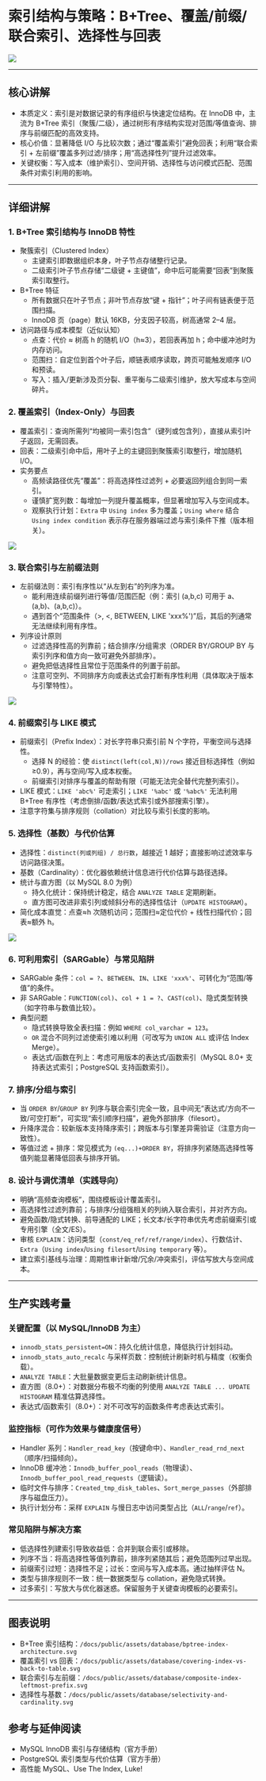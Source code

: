# 索引结构与策略：B+Tree、覆盖/前缀/联合索引、选择性与回表

![](/docs/public/assets/database/bptree-index-architecture.svg)

---

## 核心讲解

- 本质定义：索引是对数据记录的有序组织与快速定位结构。在 InnoDB 中，主流为 B+Tree 索引（聚簇/二级），通过树形有序结构实现对范围/等值查询、排序与前缀匹配的高效支持。
- 核心价值：显著降低 I/O 与比较次数；通过“覆盖索引”避免回表；利用“联合索引 + 左前缀”覆盖多列过滤/排序；用“高选择性列”提升过滤效率。
- 关键权衡：写入成本（维护索引）、空间开销、选择性与访问模式匹配、范围条件对索引利用的影响。

---

## 详细讲解

### 1. B+Tree 索引结构与 InnoDB 特性
- 聚簇索引（Clustered Index）
  - 主键索引即数据组织本身，叶子节点存储整行记录。
  - 二级索引叶子节点存储“二级键 + 主键值”，命中后可能需要“回表”到聚簇索引取整行。
- B+Tree 特征
  - 所有数据只在叶子节点；非叶节点存放“键 + 指针”；叶子间有链表便于范围扫描。
  - InnoDB 页（page）默认 16KB，分支因子较高，树高通常 2–4 层。
- 访问路径与成本模型（近似认知）
  - 点查：代价 ≈ 树高 h 的随机 I/O（h≈3），若回表再加 h；命中缓冲池时为内存访问。
  - 范围扫：自定位到首个叶子后，顺链表顺序读取，跨页可能触发顺序 I/O 和预读。
  - 写入：插入/更新涉及页分裂、重平衡与二级索引维护，放大写成本与空间碎片。

### 2. 覆盖索引（Index-Only）与回表
- 覆盖索引：查询所需列“均被同一索引包含”（键列或包含列），直接从索引叶子返回，无需回表。
- 回表：二级索引命中后，用叶子上的主键回到聚簇索引取整行，增加随机 I/O。
- 实务要点
  - 高频读路径优先“覆盖”：将高选择性过滤列 + 必要返回列组合到同一索引。
  - 谨慎扩宽列数：每增加一列提升覆盖概率，但显著增加写入与空间成本。
  - 观察执行计划：`Extra` 中 `Using index` 多为覆盖；`Using where` 结合 `Using index condition` 表示存在服务器端过滤与索引条件下推（版本相关）。

![](/docs/public/assets/database/covering-index-vs-back-to-table.svg)

### 3. 联合索引与左前缀法则
- 左前缀法则：索引有序性以“从左到右”的列序为准。
  - 能利用连续前缀列进行等值/范围匹配（例：索引 (a,b,c) 可用于 a、(a,b)、(a,b,c)）。
  - 遇到首个“范围条件（>, <, BETWEEN, LIKE 'xxx%')”后，其后的列通常无法继续利用有序性。
- 列序设计原则
  - 过滤选择性高的列靠前；结合排序/分组需求（ORDER BY/GROUP BY 与索引列序和值方向一致可避免外部排序）。
  - 避免把低选择性且常位于范围条件的列置于前部。
  - 注意可空列、不同排序方向或表达式会打断有序性利用（具体取决于版本与引擎特性）。

![](/docs/public/assets/database/composite-index-leftmost-prefix.svg)

### 4. 前缀索引与 LIKE 模式
- 前缀索引（Prefix Index）：对长字符串只索引前 N 个字符，平衡空间与选择性。
  - 选择 N 的经验：使 `distinct(left(col,N))/rows` 接近目标选择性（例如 ≥0.9），再与空间/写入成本权衡。
  - 前缀索引对排序与覆盖的帮助有限（可能无法完全替代完整列索引）。
- LIKE 模式：`LIKE 'abc%'` 可走索引；`LIKE '%abc'` 或 `'%abc%'` 无法利用 B+Tree 有序性（考虑倒排/函数/表达式索引或外部搜索引擎）。
- 注意字符集与排序规则（collation）对比较与索引长度的影响。

### 5. 选择性（基数）与代价估算
- 选择性：`distinct(列或列组) / 总行数`，越接近 1 越好；直接影响过滤效率与访问路径决策。
- 基数（Cardinality）：优化器依赖统计信息进行代价估算与路径选择。
- 统计与直方图（以 MySQL 8.0 为例）
  - 持久化统计：保持统计稳定，结合 `ANALYZE TABLE` 定期刷新。
  - 直方图可改进非索引列或倾斜分布的选择性估计（`UPDATE HISTOGRAM`）。
- 简化成本直觉：点查≈h 次随机访问；范围扫≈定位代价 + 线性扫描代价；回表≈额外 h。

![](/docs/public/assets/database/selectivity-and-cardinality.svg)

### 6. 可利用索引（SARGable）与常见陷阱
- SARGable 条件：`col = ?`、`BETWEEN`、`IN`、`LIKE 'xxx%'`、可转化为“范围/等值”的条件。
- 非 SARGable：`FUNCTION(col)`、`col + 1 = ?`、`CAST(col)`、隐式类型转换（如字符串与数值比较）。
- 典型问题
  - 隐式转换导致全表扫描：例如 `WHERE col_varchar = 123`。
  - `OR` 混合不同列过滤使索引难以利用（可改写为 `UNION ALL` 或评估 Index Merge）。
  - 表达式/函数在列上：考虑可用版本的表达式/函数索引（MySQL 8.0+ 支持表达式索引；PostgreSQL 支持函数索引）。

### 7. 排序/分组与索引
- 当 `ORDER BY`/`GROUP BY` 列序与联合索引完全一致，且中间无“表达式/方向不一致/可空打断”，可实现“索引顺序扫描”，避免外部排序（filesort）。
- 升降序混合：较新版本支持降序索引；跨版本与引擎差异需验证（注意方向一致性）。
- 等值过滤 + 排序：常见模式为 `(eq...)+ORDER BY`，将排序列紧随高选择性等值列能显著降低回表与排序开销。

### 8. 设计与调优清单（实践导向）
- 明确“高频查询模板”，围绕模板设计覆盖索引。
- 高选择性过滤列靠前；与排序/分组强相关的列纳入联合索引，并对齐方向。
- 避免函数/隐式转换、前导通配的 LIKE；长文本/长字符串优先考虑前缀索引或专用引擎（全文/ES）。
- 审核 `EXPLAIN`：访问类型（`const/eq_ref/ref/range/index`）、行数估计、`Extra`（`Using index`/`Using filesort`/`Using temporary` 等）。
- 建立索引基线与治理：周期性审计新增/冗余/冲突索引，评估写放大与空间成本。

---

## 生产实践考量

### 关键配置（以 MySQL/InnoDB 为主）
- `innodb_stats_persistent=ON`：持久化统计信息，降低执行计划抖动。
- `innodb_stats_auto_recalc` 与采样页数：控制统计刷新时机与精度（权衡负载）。
- `ANALYZE TABLE`：大批量数据变更后主动刷新统计信息。
- 直方图（8.0+）：对数据分布极不均衡的列使用 `ANALYZE TABLE ... UPDATE HISTOGRAM` 精准估算选择性。
- 表达式/函数索引（8.0+）：对不可改写的函数条件考虑表达式索引。

### 监控指标（可作为效果与健康度信号）
- Handler 系列：`Handler_read_key`（按键命中）、`Handler_read_rnd_next`（顺序/扫描倾向）。
- InnoDB 缓冲池：`Innodb_buffer_pool_reads`（物理读）、`Innodb_buffer_pool_read_requests`（逻辑读）。
- 临时文件与排序：`Created_tmp_disk_tables`、`Sort_merge_passes`（外部排序与磁盘压力）。
- 执行计划分布：采样 `EXPLAIN` 与慢日志中访问类型占比（`ALL`/`range`/`ref`）。

### 常见陷阱与解决方案
- 低选择性列建索引导致收益低：合并到联合索引或移除。
- 列序不当：将高选择性等值列靠前，排序列紧随其后；避免范围列过早出现。
- 前缀索引过短：选择性不足；过长：空间与写入成本高。通过抽样评估 N。
- 类型与排序规则不一致：统一数据类型与 collation，避免隐式转换。
- 过多索引：写放大与优化器迷惑。保留服务于关键查询模板的必要索引。

---

## 图表说明
- B+Tree 索引结构：`/docs/public/assets/database/bptree-index-architecture.svg`
- 覆盖索引 vs 回表：`/docs/public/assets/database/covering-index-vs-back-to-table.svg`
- 联合索引与左前缀：`/docs/public/assets/database/composite-index-leftmost-prefix.svg`
- 选择性与基数：`/docs/public/assets/database/selectivity-and-cardinality.svg`

## 参考与延伸阅读
- MySQL InnoDB 索引与存储结构（官方手册）
- PostgreSQL 索引类型与代价估算（官方手册）
- 高性能 MySQL、Use The Index, Luke! 